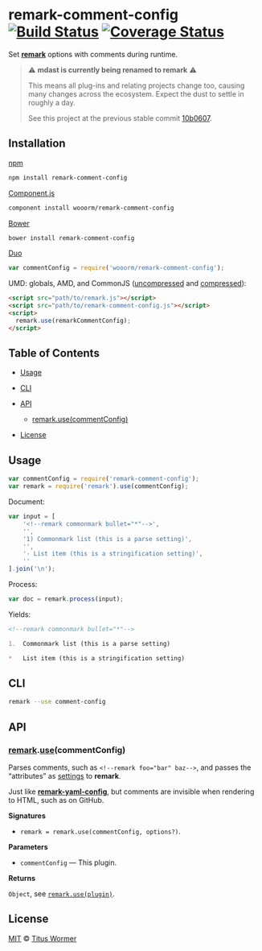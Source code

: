 # remark-comment-config [![Build Status](https://img.shields.io/travis/wooorm/remark-comment-config.svg)](https://travis-ci.org/wooorm/remark-comment-config) [![Coverage Status](https://img.shields.io/codecov/c/github/wooorm/remark-comment-config.svg)](https://codecov.io/github/wooorm/remark-comment-config)

Set [**remark**](https://github.com/wooorm/remark) options with comments during
runtime.

> :warning: **mdast is currently being renamed to remark** :warning:
>
> This means all plug-ins and relating projects change too, causing many
> changes across the ecosystem. Expect the dust to settle in roughly a day.
>
> See this project at the previous stable commit
> [10b0607](https://github.com/wooorm/remark-github/commit/10b0607).

## Installation

[npm](https://docs.npmjs.com/cli/install)

```bash
npm install remark-comment-config
```

[Component.js](https://github.com/componentjs/component)

```bash
component install wooorm/remark-comment-config
```

[Bower](http://bower.io/#install-packages)

```bash
bower install remark-comment-config
```

[Duo](http://duojs.org/#getting-started)

```javascript
var commentConfig = require('wooorm/remark-comment-config');
```

UMD: globals, AMD, and CommonJS ([uncompressed](remark-comment-config.js) and [compressed](remark-comment-config.min.js)):

```html
<script src="path/to/remark.js"></script>
<script src="path/to/remark-comment-config.js"></script>
<script>
  remark.use(remarkCommentConfig);
</script>
```

## Table of Contents

*   [Usage](#usage)

*   [CLI](#cli)

*   [API](#api)

    *   [remark.use(commentConfig)](#remarkusecommentconfig)

*   [License](#license)

## Usage

```javascript
var commentConfig = require('remark-comment-config');
var remark = require('remark').use(commentConfig);
```

Document:

```javascript
var input = [
    '<!--remark commonmark bullet="*"-->',
    '',
    '1) Commonmark list (this is a parse setting)',
    '',
    '- List item (this is a stringification setting)',
    ''
].join('\n');
```

Process:

```javascript
var doc = remark.process(input);
```

Yields:

```markdown
<!--remark commonmark bullet="*"-->

1.  Commonmark list (this is a parse setting)

*   List item (this is a stringification setting)
```

## CLI

```bash
remark --use comment-config
```

## API

### [remark](https://github.com/wooorm/remark#api).[use](https://github.com/wooorm/remark#remarkuseplugin-options)(commentConfig)

Parses comments, such as `<!--remark foo="bar" baz-->`, and passes the
“attributes” as [settings](https://github.com/wooorm/remark#remarkprocessvalue-options-done)
to **remark**.

Just like [**remark-yaml-config**](https://github.com/wooorm/remark-yaml-config),
but comments are invisible when rendering to HTML, such as on GitHub.

**Signatures**

*   `remark = remark.use(commentConfig, options?)`.

**Parameters**

*   `commentConfig` — This plugin.

**Returns**

`Object`, see [`remark.use(plugin)`](https://github.com/wooorm/remark#remarkuseplugin-options).

## License

[MIT](LICENSE) © [Titus Wormer](http://wooorm.com)
